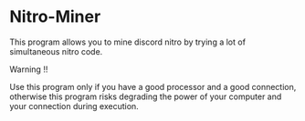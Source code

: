 # Nitro-Miner

This program allows you to mine discord nitro by trying a lot of simultaneous nitro code. 

Warning !!

Use this program only if you have a good processor and a good connection, otherwise this program risks degrading the power of your computer and your connection during execution.
